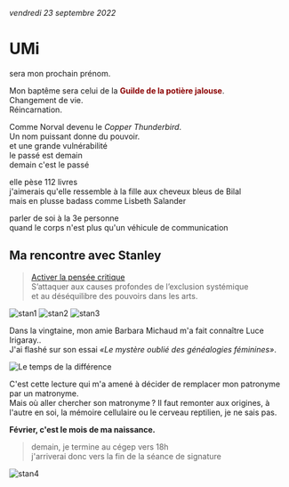 <link rel="stylesheet" href="css/style.css">

*vendredi 23 septembre 2022*  

# UMi
sera mon prochain prénom.  
  
Mon baptême sera celui de la <strong style="color:darkred">Guilde de la potière jalouse</strong>.  
Changement de vie.  
Réincarnation.  
  
Comme Norval devenu le _Copper Thunderbird_.  
Un nom puissant donne du pouvoir.  
et une grande vulnérabilité  
le passé est demain  
demain c'est le passé  
  
elle pèse 112 livres  
j'aimerais qu'elle ressemble à la fille aux cheveux bleus de Bilal  
mais en plusse badass comme Lisbeth Salander  
  
parler de soi à la 3e personne  
quand le corps n'est plus qu'un véhicule de communication  



## Ma rencontre avec Stanley
  
> [Activer la pensée critique](https://www.fevrierstanley.com/)     
S’attaquer aux causes profondes de l’exclusion systémique   
et au déséquilibre des pouvoirs dans les arts.  

![stan1](media/meeting-stanley.png) ![stan2](media/chatting-with-stanley.png) ![stan3](media/confidences.png)

Dans la vingtaine, mon amie Barbara Michaud m'a fait connaître Luce Irigaray..  
J'ai flashé sur son essai *«Le mystère oublié des généalogies féminines»*. 
  
![Le temps de la différence](media/le-temps-de-la-difference.jpeg)  
  
C'est cette lecture qui m'a amené à décider de remplacer mon patronyme par un matronyme.  
Mais où aller chercher son matronyme ? Il faut remonter aux origines, à l'autre en soi, la mémoire cellulaire ou le cerveau reptilien, je ne sais pas.    
  
__Février, c'est le mois de ma naissance.__    
  
> demain, je termine au cégep vers 18h  
j'arriverai donc vers la fin de la séance de signature  
  
  
![stan4](media/planning-real-meeting.png)